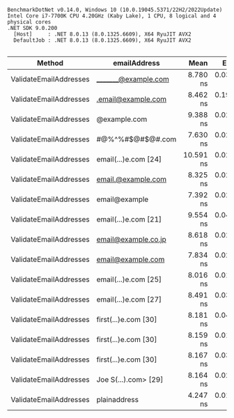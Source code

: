 ```

BenchmarkDotNet v0.14.0, Windows 10 (10.0.19045.5371/22H2/2022Update)
Intel Core i7-7700K CPU 4.20GHz (Kaby Lake), 1 CPU, 8 logical and 4 physical cores
.NET SDK 9.0.200
  [Host]     : .NET 8.0.13 (8.0.1325.6609), X64 RyuJIT AVX2
  DefaultJob : .NET 8.0.13 (8.0.1325.6609), X64 RyuJIT AVX2


```
| Method                 | emailAddress         | Mean      | Error     | StdDev    | Allocated |
|----------------------- |--------------------- |----------:|----------:|----------:|----------:|
| ValidateEmailAddresses | _______@example.com  |  8.780 ns | 0.0324 ns | 0.0303 ns |         - |
| ValidateEmailAddresses | .email@example.com   |  8.462 ns | 0.1969 ns | 0.1841 ns |         - |
| ValidateEmailAddresses | @example.com         |  9.388 ns | 0.0232 ns | 0.0206 ns |         - |
| ValidateEmailAddresses | #@%^%#$@#$@#.com     |  7.630 ns | 0.0216 ns | 0.0202 ns |         - |
| ValidateEmailAddresses | email(...)e.com [24] | 10.591 ns | 0.0277 ns | 0.0246 ns |         - |
| ValidateEmailAddresses | email.@example.com   |  8.325 ns | 0.0242 ns | 0.0215 ns |         - |
| ValidateEmailAddresses | email@example        |  7.392 ns | 0.0208 ns | 0.0162 ns |         - |
| ValidateEmailAddresses | email(...)e.com [21] |  9.554 ns | 0.0445 ns | 0.0395 ns |         - |
| ValidateEmailAddresses | email@example.co.jp  |  8.618 ns | 0.0270 ns | 0.0225 ns |         - |
| ValidateEmailAddresses | email@example.com    |  7.834 ns | 0.0212 ns | 0.0188 ns |         - |
| ValidateEmailAddresses | email(...)e.com [25] |  8.016 ns | 0.0179 ns | 0.0159 ns |         - |
| ValidateEmailAddresses | email(...)e.com [27] |  8.491 ns | 0.0363 ns | 0.0303 ns |         - |
| ValidateEmailAddresses | first(...)e.com [30] |  8.181 ns | 0.0436 ns | 0.0387 ns |         - |
| ValidateEmailAddresses | first(...)e.com [30] |  8.159 ns | 0.0184 ns | 0.0163 ns |         - |
| ValidateEmailAddresses | first(...)e.com [30] |  8.167 ns | 0.0369 ns | 0.0327 ns |         - |
| ValidateEmailAddresses | Joe S(...).com&gt; [29] |  8.164 ns | 0.0288 ns | 0.0255 ns |         - |
| ValidateEmailAddresses | plainaddress         |  4.247 ns | 0.0125 ns | 0.0104 ns |         - |
